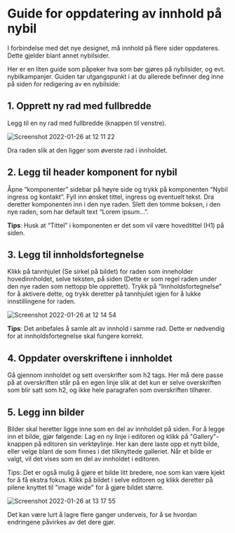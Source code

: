 # Guide for oppdatering av innhold på nybil

I forbindelse med det nye designet, må innhold på flere sider oppdateres. Dette gjelder blant annet nybilsider.

Her er en liten guide som påpeker hva som bør gjøres på nybilsider, og evt. nybilkampanjer. Guiden tar utgangspunkt i at du allerede befinner deg inne på siden for redigering av en nybilside:

## 1. Opprett ny rad med fullbredde
Legg til en ny rad med fullbredde (knappen til venstre). 

![Screenshot 2022-01-26 at 12 11 22](https://user-images.githubusercontent.com/701788/151160951-9ccdd69c-805d-47ee-8059-6c61c7b2f65f.png)

Dra raden slik at den ligger som øverste rad i innholdet.

## 2. Legg til header komponent for nybil
Åpne “komponenter” sidebar på høyre side og trykk på komponenten “Nybil ingress og kontakt”. Fyll inn ønsket tittel, ingress og eventuelt tekst. Dra deretter komponenten inn i den nye raden. Slett den tomme boksen, i den nye raden, som har default text “Lorem ipsum…”.

**Tips**: Husk at “Tittel” i komponenten er det som vil være hovedtittel (H1) på siden.

## 3. Legg til innholdsfortegnelse
Klikk på tannhjulet (Se sirkel på bildet) for raden som inneholder hovedinnholdet, selve teksten, på siden (Dette er som regel raden under den nye raden som nettopp ble opprettet). Trykk på “Innholdsfortegnelse” for å aktivere dette, og trykk deretter på tannhjulet igjen for å lukke innstillingene for raden.

![Screenshot 2022-01-26 at 12 14 54](https://user-images.githubusercontent.com/701788/151160981-b23d8f88-0957-4512-8558-a9d616f1ce80.png)

**Tips**: Det anbefales å samle alt av innhold i samme rad. Dette er nødvendig for at innholdsfortegnelse skal fungere korrekt.

## 4. Oppdater overskriftene i innholdet
Gå gjennom innholdet og sett overskrifter som h2 tags. Her må dere passe på at overskriften står på en egen linje slik at det kun er selve overskriften som blir satt som h2, og ikke hele paragrafen som overskriften tilhører.

## 5. Legg inn bilder
Bilder skal heretter ligge inne som en del av innholdet på siden. For å legge inn et bilde, gjør følgende: Lag en ny linje i editoren og klikk på "Gallery"-knappen på editoren sin verktøylinje. Her kan dere laste opp et nytt bilde, eller velge blant de som finnes i det tilknyttede galleriet. Når et bilde er valgt, vil det vises som en del av innholdet i editoren.

Tips: Det er også mulig å gjøre et bilde litt bredere, noe som kan være kjekt for å få ekstra fokus. Klikk på bildet i selve editoren og klikk deretter på pilene knyttet til "image wide" for å gjøre bildet større.

![Screenshot 2022-01-26 at 13 17 55](https://user-images.githubusercontent.com/701788/151161729-df9509d0-11d2-4c80-9337-18a1a5f2a293.png)



Det kan være lurt å lagre flere ganger underveis, for å se hvordan endringene påvirkes av det dere gjør.
